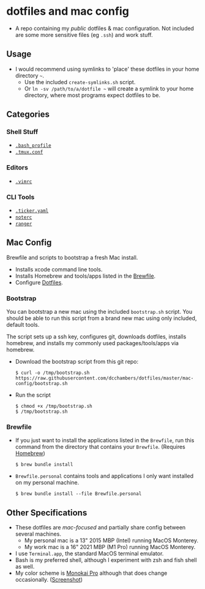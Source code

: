 # dotfiles and mac config

- A repo containing my *public* dotfiles & mac configuration. Not included are some more sensitive files (eg `.ssh`) and work stuff.

## Usage

- I would recommend using symlinks to 'place' these dotfiles in your home directory `~`.
  - Use the included `create-symlinks.sh` script.
  - Or `ln -sv /path/to/a/dotfile ~` will create a symlink to your home directory, where most programs expect dotfiles to be.

## Categories

### Shell Stuff

- [`.bash_profile`](./.bash_profile)
- [`.tmux.conf`](./.tmux.conf)

### Editors

- [`.vimrc`](./.vimrc)

### CLI Tools

- [`.ticker.yaml`](./.ticker.yaml)
- [`noterc`](./.config/notekeeper/noterc)
- [`ranger`](./.config/ranger)

## Mac Config

Brewfile and scripts to bootstrap a fresh Mac install.

- Installs xcode command line tools.
- Installs Homebrew and tools/apps listed in the [Brewfile](Brewfile).
- Configure [Dotfiles](https://github.com/dcchambers/dotfiles).

### Bootstrap

You can bootstrap a new mac using the included `bootstrap.sh` script. You should be able to run this script from a brand new mac using only included, default tools.

The script sets up a ssh key, configures git, downloads dotfiles, installs homebrew, and installs my commonly used packages/tools/apps via homebrew.

- Download the bootstrap script from this git repo:
  ```
  $ curl -o /tmp/bootstrap.sh https://raw.githubusercontent.com/dcchambers/dotfiles/master/mac-config/bootstrap.sh
  ```
- Run the script
  ```
  $ chmod +x /tmp/bootstrap.sh
  $ /tmp/bootstrap.sh
  ```

### Brewfile

- If you just want to install the applications listed in the `Brewfile`, run
  this command from the directory that contains your `Brewfile`. (Requires [Homebrew](https://brew.sh/))
  ```
  $ brew bundle install
  ```
- `Brewfile.personal` contains tools and applications I only want installed on
  my personal machine.
  ```
  $ brew bundle install --file Brewfile.personal
  ```

## Other Specifications

- These dotfiles are *mac-focused* and partially share config between several
  machines.
  - My personal mac is a 13" 2015 MBP (Intel) running MacOS Monterey.
  - My work mac is a 16" 2021 MBP (M1 Pro) running MacOS Monterey.
- I use `Terminal.app`, the standard MacOS terminal emulator.
- Bash is my preferred shell, although I experiment with zsh and fish shell as
  well.
- My color scheme is [Monokai Pro](https://github.com/dcchambers/macos-terminal-themes/blob/master/schemes/Monokai%20Pro%20\(Filter%20Spectrum\).terminal) although that does change occasionally. ([Screenshot](https://github.com/dcchambers/macos-terminal-themes/blob/master/screenshots/monokai_pro__filter_spectrum_.terminal.png))
